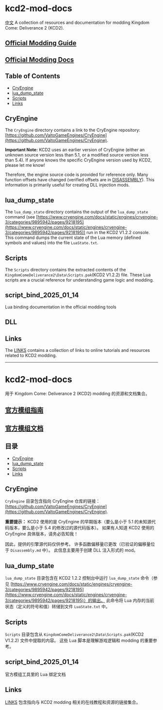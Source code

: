 # kcd2-mod-docs
[中文](#中文)
A collection of resources and documentation for modding Kingdom Come: Deliverance 2 (KCD2).

## [Official Modding Guide](https://kingdomcomerpg.com/en/news/modding-in-kcdii)

## [Official Modding Docs](https://warhorse.youtrack.cloud/articles/KM)

## Table of Contents

*   [CryEngine](#cryengine)
*   [lua\_dump\_state](#lua_dump_state)
*   [Scripts](#scripts)
*   [Links](#links)

## CryEngine

The `CryEngine` directory contains a link to the CryEngine repository: [https://github.com/ValtoGameEngines/CryEngine](https://github.com/ValtoGameEngines/CryEngine).

**Important Note:** KCD2 uses an earlier version of CryEngine (either an unknown source version less than 5.1, or a modified source version less than 5.4).  If anyone knows the specific CryEngine version used by KCD2, please let me know!

Therefore, the engine source code is provided for reference only. Many function offsets have changed (verified offsets are in [DISASSEMBLY](DISASSEMBLY.md)). This information is primarily useful for creating DLL injection mods.

## lua\_dump\_state

The `lua_dump_state` directory contains the output of the `lua_dump_state` command (see [https://www.cryengine.com/docs/static/engines/cryengine-3/categories/9895942/pages/9218195](https://www.cryengine.com/docs/static/engines/cryengine-3/categories/9895942/pages/9218195)) run in the KCD2 V1.2.2 console.  This command dumps the current state of the Lua memory (defined symbols and values) into the file `LuaState.txt`.

## Scripts

The `Scripts` directory contains the extracted contents of the `KingdomComeDeliverance2\Data\Scripts.pak`(KCD2 V1.2.2) file.  These Lua scripts are a crucial reference for understanding game logic and modding.

## script_bind_2025_01_14
Lua binding documentation in the official modding tools

## DLL


## Links

The [LINKS](LINKS.md) contains a collection of links to online tutorials and resources related to KCD2 modding.

---
<a name="中文"></a>
# kcd2-mod-docs

用于 Kingdom Come: Deliverance 2 (KCD2) modding 的资源和文档集合。

## [官方模组指南](https://kingdomcomerpg.com/en/news/modding-in-kcdii)

## [官方模组文档](https://warhorse.youtrack.cloud/articles/KM)

## 目录

*   [CryEngine](#cryengine)
*   [lua\_dump\_state](#lua_dump_state)
*   [Scripts](#scripts)
*   [Links](#links)

## CryEngine

`CryEngine` 目录包含指向 CryEngine 仓库的链接：[https://github.com/ValtoGameEngines/CryEngine](https://github.com/ValtoGameEngines/CryEngine).

**重要提示：** KCD2 使用的是 CryEngine 的早期版本（要么是小于 5.1 的未知源代码版本，要么是小于 5.4 的修改过的源代码版本）。 如果有人知道 KCD2 使用的 CryEngine 具体版本，请务必告知我！

因此，提供的引擎源代码仅供参考。 许多函数偏移量已更改（已验证的偏移量位于 `Disassembly.md` 中）。 此信息主要用于创建 DLL 注入形式的 mod。

## lua\_dump\_state

`lua_dump_state` 目录包含在 KCD2 1.2.2 控制台中运行 `lua_dump_state` 命令（参见 [https://www.cryengine.com/docs/static/engines/cryengine-3/categories/9895942/pages/9218195](https://www.cryengine.com/docs/static/engines/cryengine-3/categories/9895942/pages/9218195)）的输出。 此命令将 Lua 内存的当前状态（定义的符号和值）转储到文件 `LuaState.txt` 中。

## Scripts

`Scripts` 目录包含从 `KingdomComeDeliverance2\Data\Scripts.pak`(KCD2 V1.2.2) 文件中提取的内容。 这些 Lua 脚本是理解游戏逻辑和 modding 的重要参考。

## script_bind_2025_01_14
官方模组工具里的 Lua 绑定文档

## Links

[LINKS](LINKS.md)  包含指向与 KCD2 modding 相关的在线教程和资源的链接集合。

